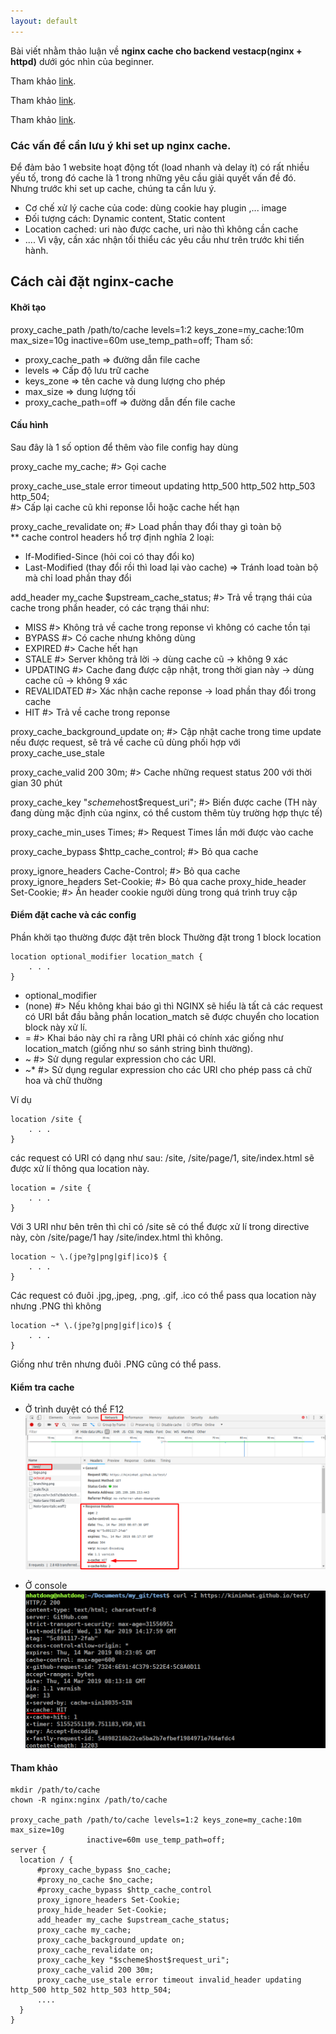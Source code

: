 ```yaml
---
layout: default
---
```

Bài viết nhằm thảo luận về  **nginx cache cho backend vestacp(nginx + httpd)** dưới góc nhìn của beginner.

Tham khảo [link](https://www.nginx.com/blog/nginx-caching-guide).

Tham khảo [link](http://www.anton-pirker.at/boosting-djangos-performance-with-nginx-reverse-proxy-cache).

Tham khảo [link](https://viblo.asia/p/nginx-server-va-location-block-cach-lam-viec-va-phuong-thuc-dieu-huong-request-3Q75wy3DZWb).


### Các vấn đề  cần lưu ý khi set up nginx cache.

Để  đảm bảo 1 website hoạt động tốt (load nhanh và delay ít) có rất nhiều yếu tố, trong đó cache là 1 trong những yêu cầu giải quyết vấn đề  đó. Nhưng trước khi set up cache, chúng ta cần lưu ý.

*   Cơ chế  xử  lý cache của code: dùng cookie hay plugin ,...
image
*   Đối tượng cách: Dynamic content, Static content
*   Location cached: uri nào được cache, uri nào thì không cần cache
*   ....
Vì vậy, cần xác nhận tối thiểu các yêu cầu như trên trước khi tiến hành.

## Cách cài đặt nginx-cache
#### Khởi tạo
proxy_cache_path /path/to/cache levels=1:2 keys_zone=my_cache:10m max_size=10g
                 inactive=60m use_temp_path=off;
Tham số:
*   proxy_cache_path  => đường dẫn file cache
*   levels  => Cấp độ lưu trữ cache
*   keys_zone  => tên cache và dung lượng cho phép
*   max_size  => dung lượng tối
*   proxy_cache_path=off  => đường dẫn đến file cache

#### Cấu hình
 Sau đây là 1 số  option để  thêm vào file config hay dùng

 proxy_cache my_cache;              #> Gọi cache

 proxy_cache_use_stale error timeout updating http_500 http_502 http_503 http_504;     
 #> Cấp lại cache cũ khi reponse lỗi hoặc cache hết hạn   

 proxy_cache_revalidate on;         #> Load phần thay đổi thay gì toàn bộ    
 ** cache control headers hổ trợ định nghĩa 2 loại:
  + If-Modified-Since (hỏi coi có thay đổi ko)
  + Last-Modified (thay đổi rồi thì load lại vào cache)
 => Tránh load toàn bộ mà chỉ load phần thay đổi

 add_header my_cache $upstream_cache_status; #> Trả về  trạng thái của cache trong phần header, có các trạng thái như:
 * MISS         #> Không trả về  cache trong reponse vì không có cache tồn tại
 * BYPASS       #> Có cache nhưng không dùng
 * EXPIRED      #> Cache hết hạn
 * STALE        #> Server không trả lời -> dùng cache cũ -> không 9 xác
 * UPDATING     #> Cache đang được cập nhật, trong thời gian này -> dùng cache cũ -> không 9 xác
 * REVALIDATED  #> Xác nhận cache reponse -> load phần thay đổi trong cache
 * HIT          #> Trả về  cache trong reponse

 proxy_cache_background_update on;  #> Cập nhật cache trong time update nếu được request, sẽ trả về  cache cũ dùng phối hợp với proxy_cache_use_stale

 proxy_cache_valid 200 30m;         #> Cache những request status 200 với thời gian 30 phút

 proxy_cache_key "$scheme$host$request_uri";  #> Biến được cache (TH này đang dùng mặc định của nginx, có thể  custom thêm tùy trường hợp thực tế)

 proxy_cache_min_uses Times;       #> Request Times lần mới được vào cache

 proxy_cache_bypass $http_cache_control; #> Bỏ qua cache

 proxy_ignore_headers Cache-Control;  #> Bỏ qua cache
 proxy_ignore_headers Set-Cookie;     #> Bỏ qua cache
 proxy_hide_header Set-Cookie;        #> Ẩn header cookie người dùng trong quá trình truy cập

#### Điểm đặt cache và các config
Phần khởi tạo thường được đặt trên block
Thường đặt trong 1 block location
```
location optional_modifier location_match {
    . . .
}
```
- optional_modifier
 - (none) #> Nếu không khai báo gì thì NGINX sẽ hiểu là tất cả các request có URI bắt đầu bằng phần location_match sẽ được chuyển cho location block này xử lí.
 - = #> Khai báo này chỉ ra rằng URI phải có chính xác giống như location_match (giống như so sánh string bình thường).
 - ~ #> Sử dụng regular expression cho các URI.
 - ~* #> Sử dụng regular expression cho các URI cho phép pass cả chữ hoa và chữ thường

Ví dụ
```
location /site {
    . . .
}
```
các request có URI có dạng như sau: /site, /site/page/1, site/index.html sẽ được xử lí thông qua location này.

```
location = /site {
    . . .
}
```
Với 3 URI như bên trên thì chỉ có /site sẽ có thể được xử lí trong directive này, còn /site/page/1 hay /site/index.html thì không.

```
location ~ \.(jpe?g|png|gif|ico)$ {
    . . .
}
```
Các request có đuôi .jpg,.jpeg, .png, .gif, .ico có thể pass qua location này nhưng .PNG thì không

```
location ~* \.(jpe?g|png|gif|ico)$ {
    . . .
}
```
Giống như trên nhưng đuôi .PNG cũng có thể pass.

#### Kiểm tra cache
* Ở trình duyệt có thể  F12
![Image](/assets/img/cached-test.png)

* Ở console
![Image](/assets/img/cache-test2.png)

#### Tham khảo
```
mkdir /path/to/cache
chown -R nginx:nginx /path/to/cache

proxy_cache_path /path/to/cache levels=1:2 keys_zone=my_cache:10m max_size=10g
                 inactive=60m use_temp_path=off;
server {
  location / {
      #proxy_cache_bypass $no_cache;
      #proxy_no_cache $no_cache;
      #proxy_cache_bypass $http_cache_control
      proxy_ignore_headers Set-Cookie;
      proxy_hide_header Set-Cookie;
      add_header my_cache $upstream_cache_status;
      proxy_cache my_cache;
      proxy_cache_background_update on;
      proxy_cache_revalidate on;
      proxy_cache_key "$scheme$host$request_uri";
      proxy_cache_valid 200 30m;
      proxy_cache_use_stale error timeout invalid_header updating http_500 http_502 http_503 http_504;
      ....
  }
}
```

